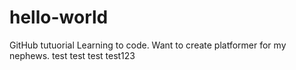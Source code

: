 # hello-world
GitHub tutuorial
Learning to code. Want to create platformer for my nephews.
test test test
test123
